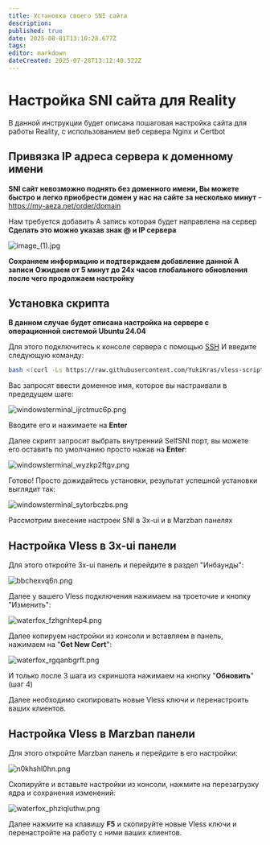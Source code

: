```yaml
---
title: Установка своего SNI сайта
description: 
published: true
date: 2025-08-01T13:10:28.677Z
tags: 
editor: markdown
dateCreated: 2025-07-28T13:12:40.522Z
---
```


# Настройка SNI сайта для Reality

В данной инструкции будет описана пошаговая настройка сайта для работы Reality, с использованием веб сервера Nginx и Certbot

## Привязка IP адреса сервера к доменному имени

**SNI сайт невозможно поднять без доменного имени, Вы можете быстро и легко приобрести домен у нас на сайте за несколько минут** - https://my-aeza.net/order/domain 

Нам требуется добавить А запись которая будет направлена на сервер
**Сделать это можно указав знак @ и IP сервера**

![image_(1).jpg](/selfsni/image_(1).jpg)

**Сохраняем информацию и подтверждаем добавление данной А записи**
**Ожидаем от 5 минут до 24х часов глобального обновления после чего продолжаем настройку**

## Установка скрипта

**В данном случае будет описана настройка на сервере с операционной системой Ubuntu 24.04**

Для этого подключитесь к консоле сервера с помощью [SSH](/kak-podklyuchitsya-po-ssh-i-sftp)
И введите следующую команду:

``` bash
bash <(curl -Ls https://raw.githubusercontent.com/YukiKras/vless-scripts/refs/heads/main/fakesite.sh)
```

Вас запросят ввести доменное имя, которое вы настраивали в предедущем шаге:

![windowsterminal_ijrctmuc6p.png](/selfsni/windowsterminal_ijrctmuc6p.png)

Вводите его и нажимаете на **Enter**

Далее скрипт запросит выбрать внутренний SelfSNI порт, вы можете его оставить по умолчанию просто нажав на **Enter**:

![windowsterminal_wyzkp2ftgv.png](/selfsni/windowsterminal_wyzkp2ftgv.png)

Готово! Просто дожидайтесь установки, результат успешной установки выглядит так:

![windowsterminal_sytorbczbs.png](/selfsni/windowsterminal_sytorbczbs.png)

Рассмотрим внесение настроек SNI в 3x-ui и в Marzban панелях

## Настройка Vless в 3x-ui панели

Для этого откройте 3x-ui панель и перейдите в раздел "Инбаунды":

![bbchexvq6n.png](/selfsni/bbchexvq6n.png)

Далее у вашего Vless подключения нажимаем на троеточие и кнопку "Изменить":

![waterfox_fzhgnhtep4.png](/selfsni/waterfox_fzhgnhtep4.png)

Далее копируем настройки из консоли и вставляем в панель, нажимаем на "**Get New Cert**":

![waterfox_rgqanbgrft.png](/selfsni/waterfox_rgqanbgrft.png)

И только после 3 шага из скриншота нажимаем на кнопку "**Обновить**" (шаг 4)

Далее необходимо скопировать новые Vless ключи и перенастроить ваших клиентов.

## Настройка Vless в Marzban панели

Для этого откройте Marzban панель и перейдите в его настройки:

![n0khshl0hn.png](/selfsni/n0khshl0hn.png)

Скопируйте и вставьте настройки из консоли, нажмите на перезагрузку ядра и сохранения изменений:

![waterfox_phziqluthw.png](/selfsni/waterfox_phziqluthw.png)

Далее нажмите на клавишу **F5** и скопируйте новые Vless ключи и перенастройте на работу с ними ваших клиентов.
